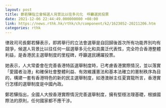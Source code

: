 ```yaml
---
layout: post
title: 鄭若驊指立會候選人背景比以往多元化　呼籲選民投票
date: 2021-12-06 22:44:49.000000000 +08:00
link: https://news.rthk.hk/rthk/ch/component/k2/1623052-20211206.htm
categories: rthk
---
```


律政司司長鄭若驊表示，即將舉行的立法會選舉是自回歸後首次所有功能界別均有競爭，候選人背景比以往任何一屆選舉多元化和具廣泛代表性，完全符合香港整體利益，是香港民主選舉制度的里程碑，呼籲選民踴躍投票。

她表示，人大常委會在完善香港特區選舉制度時，已考慮香港實際情況，並以落實「愛國者治港」和確保社會整體利益、有效維護憲法和基本法確立的憲制秩序為目的，構建一套有香港特色的新的民主選舉制度，如港澳辦主任夏寶龍所言，香港實行怎樣的選舉制度是中國內政。

鄭若驊指出，全國人大按香港實際情況完善選舉制度，擁有堅穩法理基礎，根據國際法的原則，任何國家都不應干涉。
